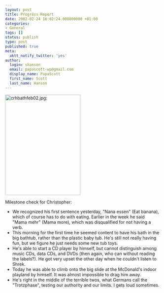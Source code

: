 ```yaml
---
layout: post
title: Progress Report
date: 2002-02-24 16:02:24.000000000 +01:00
categories:
- General
tags: []
status: publish
type: post
published: true
meta:
  aktt_notify_twitter: 'yes'
author:
  login: shanson
  email: papascott-wp@gmail.com
  display_name: PapaScott
  first_name: Scott
  last_name: Hanson
---
```

<p><img src="https://www.papascott.de/wordpress/wp-content/uploads/2002/02/crhbathfeb02.jpg" height="325" width="244" border="0" alt="crhbathfeb02.jpg: " /></p>
<p>Milestone check for Christopher:
<ul>
<li>We recognized his first sentence yesterday, "Nana essen" (Eat banana), which of course has to do with eating. Earlier in the week he said "Mama mehr" (Mama more), which was disqualified for not having a verb.
</li>
<li>This morning for the first time he seemed content to have his bath in the big bathtub, rather than the plastic baby tub. He's still not really having fun, but we figure he just needs some new tub toys.
</li>
<li>He's able to start a CD player by himself, but cannot distinguish among music CDs, data CDs, and DVDs (then again, who can without reading the labels?). He got very upset the other day when he couldn't listen to Shrek.
</li>
<li>Today he was able to climb onto the big slide at the McDonald's indoor playland by himself. It was almost impossible to drag him away.
</li>
<li>He's right in the middle of the terrible twos, what Germans call the "Trotzphase", testing our authority and our limits. I gets loud sometimes.
</li>
</ul>
